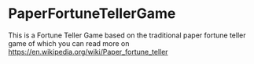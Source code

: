 # PaperFortuneTellerGame
This is a Fortune Teller Game based on the traditional paper fortune teller game of which you can read more on https://en.wikipedia.org/wiki/Paper_fortune_teller 
